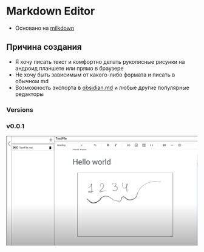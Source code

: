 # Markdown Editor

- Основано на [milkdown](https://github.com/Saul-Mirone/milkdown)

## Причина создания

- Я хочу писать текст и комфортно делать рукописные рисунки на андроид планшете или прямо в браузере
- Не хочу быть зависимым от какого-либо формата и писать в обычном md
- Возможность экспорта в [obsidian.md](https://obsidian.md/) и любые другие популярные редакторы

### Versions

### v0.0.1

[![Watch the video](./github_images/v0.0.1.jpg.png)](https://youtu.be/bVjJaGdGFhk)
